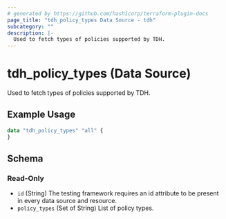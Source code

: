 ```yaml
---
# generated by https://github.com/hashicorp/terraform-plugin-docs
page_title: "tdh_policy_types Data Source - tdh"
subcategory: ""
description: |-
  Used to fetch types of policies supported by TDH.
---
```


# tdh_policy_types (Data Source)

Used to fetch types of policies supported by TDH.

## Example Usage

```terraform
data "tdh_policy_types" "all" {
}
```

<!-- schema generated by tfplugindocs -->
## Schema

### Read-Only

- `id` (String) The testing framework requires an id attribute to be present in every data source and resource.
- `policy_types` (Set of String) List of policy types.


